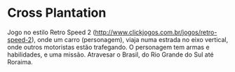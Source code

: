# Cross Plantation

Jogo no estilo Retro Speed 2 (http://www.clickjogos.com.br/jogos/retro-speed-2), onde um carro (personagem), viaja numa estrada no eixo vertical, onde outros motoristas estão trafegando. O personagem tem armas e habilidades, e uma missão. Atravesar o Brasil, do Rio Grande do Sul até Roraima.
